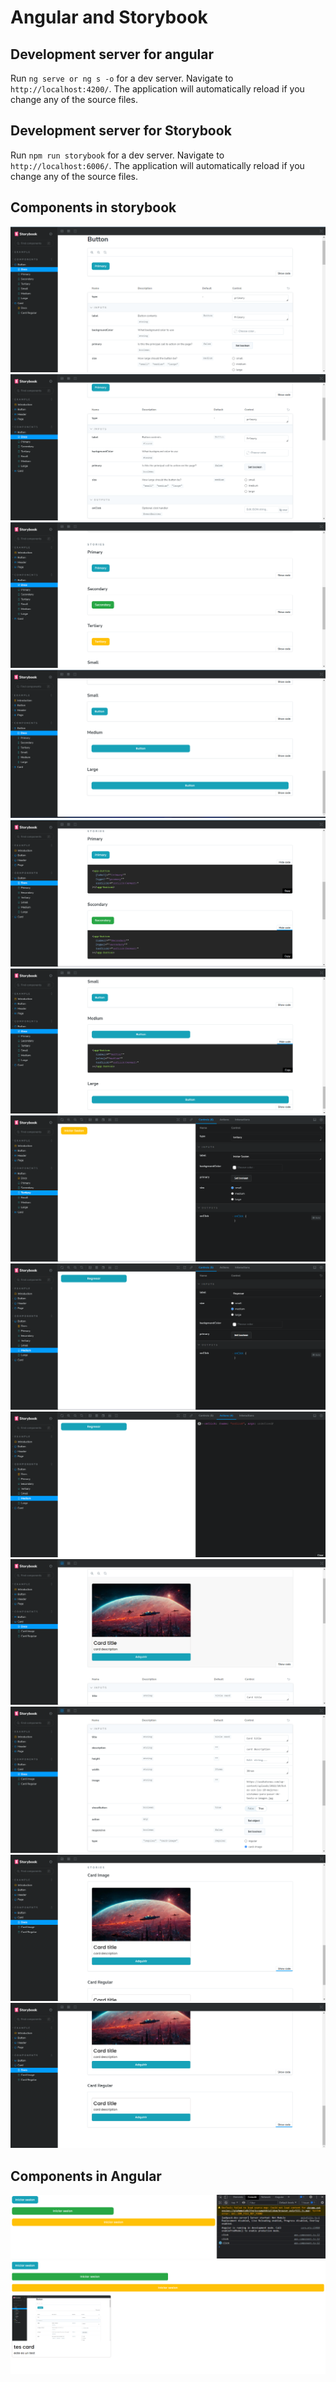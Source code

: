 # Angular and Storybook

## Development server for angular

Run `ng serve or ng s -o` for a dev server. Navigate to `http://localhost:4200/`. The application will automatically reload if you change any of the source files.

## Development server for Storybook
Run `npm run storybook` for a dev server. Navigate to `http://localhost:6006/`. The application will automatically reload if you change any of the source files.

## Components in storybook
![1](./src/assets/img/1.png)
![2](./src/assets/img/2.png)
![3](./src/assets/img/3.png)
![4](./src/assets/img/4.png)
![5](./src/assets/img/5.png)
![6](./src/assets/img/6.png)
![7](./src/assets/img/7.png)
![8](./src/assets/img/8.png)
![9](./src/assets/img/9.png)
![11](./src/assets/img/11.png)
![12](./src/assets/img/12.png)
![13](./src/assets/img/13.png)
![14](./src/assets/img/14.png)


## Components in Angular
![10](./src/assets/img/10.png)
![15](./src/assets/img/15.png)



